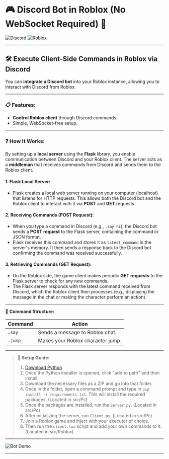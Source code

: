 # **🎮 Discord Bot in Roblox (No WebSocket Required) 🤖**

[![Discord](https://img.shields.io/badge/Discord-Bot-7289da?logo=discord&logoColor=white)](https://discord.com)
[![Roblox](https://img.shields.io/badge/Roblox-Scripted-red?logo=roblox)](https://roblox.com)

---

## 🛠 **Execute Client-Side Commands in Roblox via Discord**

You can **integrate a Discord bot** into your Roblox instance, allowing you to interact with Discord from Roblox.

---

### 📋 **Features:**
- **Control Roblox client** through Discord commands.
- Simple, WebSocket-free setup.

---

### ❓ **How It Works:**

By setting up a **local server** using the **Flask** library, you enable communication between Discord and your Roblox client. The server acts as a **middleman** that receives commands from Discord and sends them to the Roblox client.

#### 1. **Flask Local Server:**
   - Flask creates a local web server running on your computer (localhost) that listens for HTTP requests. This allows both the Discord bot and the Roblox client to interact with it via **POST** and **GET** requests.
   
#### 2. **Receiving Commands (POST Request):**
   - When you type a command in Discord (e.g., `.say hi`), the Discord bot sends a **POST request** to the Flask server, containing the command in JSON format. 
   - Flask receives this command and stores it as `latest_command` in the server's memory. It then sends a response back to the Discord bot confirming the command was received successfully.

#### 3. **Retrieving Commands (GET Request):**
   - On the Roblox side, the game client makes periodic **GET requests** to the Flask server to check for any new commands. 
   - The Flask server responds with the latest command received from Discord, which the Roblox client then processes (e.g., displaying the message in the chat or making the character perform an action).


---

🎯 **Command Structure:**

| Command  | Action                         |
|----------|---------------------------------|
| `.say`   | Sends a message to Roblox chat. |
| `.jump`  | Makes your Roblox character jump. |

---

> **🔧 Setup Guide:**  
> 
> 1. [Download Python](https://www.python.org/)
> 2. Once the Python installer is opened, click "add to path" and then install.
> 3. Download the necessary files as a ZIP and go into that folder.
> 4. Once in the folder, open a command prompt and type in `pip install -r requirements.txt`. This will install the required packages. (Located in src/Pc)
> 5. Once the packages are installed, run the `Server.py`. (Located in src/Pc)
> 6. After initializing the server, run `Client.py`. (Located in src/Pc)
> 7. Join a Roblox game and inject with your executor of choice.
> 8. Then run the `client.lua` script and add your own commands to it. (Located in src/Roblox)

---

![Bot Demo](https://yourimageurl.com/demo.gif)

---
